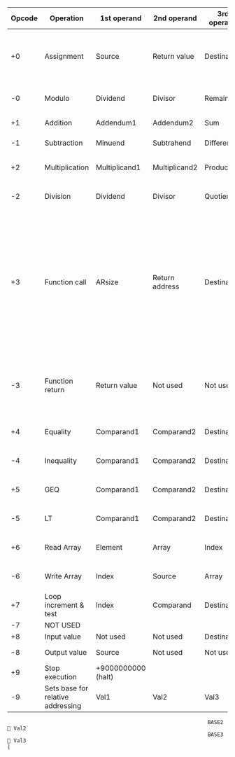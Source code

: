 | Opcode | Operation      | 1st operand   | 2nd operand   | 3rd operand   | Comments                                                                                             |
|--------|----------------|---------------|---------------|---------------|-----------------------------------------------------------------------------------------------------|
| +0     | Assignment     | Source        | Return value  | Destination   | If Return value !=0 then copy value from RVR into Dest                                              |
| -0     | Modulo         | Dividend      | Divisor       | Remainder     | Remainder  Dividend % Divisor                                                                      |
| +1     | Addition       | Addendum1     | Addendum2     | Sum           | Sum  Add1 + Add2                                                                                   |
| -1     | Subtraction    | Minuend       | Subtrahend    | Difference    | Diff  Min – Sub                                                                                    |
| +2     | Multiplication | Multiplicand1 | Multiplicand2 | Product       | Prod  Mult1 * Mult2                                                                                |
| -2     | Division       | Dividend      | Divisor       | Quotient      | Quotient  Dividend / Divisor                                                                       |
| +3     | Function call  | ARsize        | Return address| Destination   | Sets up the AR (params set up before function call, SL always pointing to global EP = base of the stack), Destination is the start address of the function being called |
| -3     | Function return| Return value  | Not used      | Not used      | Copy value return value to RVR. If there is no return value, you can just return 0.                 |
| +4     | Equality       | Comparand1    | Comparand2    | Destination   | If Comp1 = Comp2 goto Dest                                                                          |
| -4     | Inequality     | Comparand1    | Comparand2    | Destination   | If Comp1 != Comp2 goto Dest                                                                         |
| +5     | GEQ            | Comparand1    | Comparand2    | Destination   | If Comp1 >= Comp2 goto Dest                                                                         |
| -5     | LT             | Comparand1    | Comparand2    | Destination   | If Comp1 < Comp2 goto Dest                                                                          |
| +6     | Read Array     | Element       | Array         | Index         | Destination Dest  Array[Index]                                                                     |
| -6     | Write Array    | Index         | Source        | Array         | Index Array[Index]  Source                                                                         |
| +7     | Loop increment & test| Index    | Comparand    | Destination   | If Index++ < Comp goto Dest                                                                          |
| -7     | NOT USED       |               |               |               |                                                                                                     |
| +8     | Input value    | Not used      | Not used      | Destination   | Dest  input                                                                                        |
| -8     | Output value   | Source        | Not used      | Not used      | Output Source                                                                                        |
| +9     | Stop execution | +9000000000 (halt) |         |               |                                                                                                     |
| -9     | Sets base for relative addressing | Val1       | Val2          | Val3            | BASE1  Val1
                                                                    BASE2  Val2
                                                                    BASE3  Val3                                                                   |
